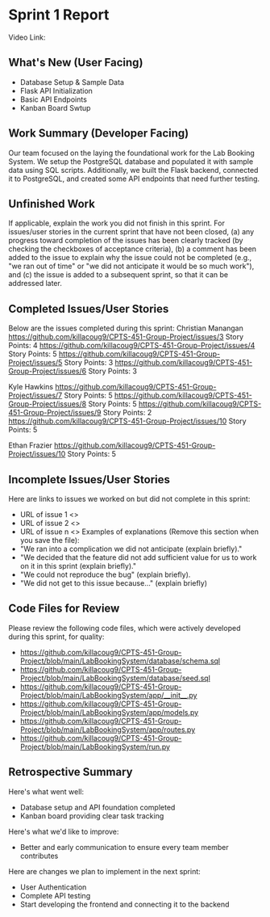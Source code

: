 # Sprint 1 Report
Video Link:

## What's New (User Facing)
* Database Setup & Sample Data
* Flask API Initialization
* Basic API Endpoints
* Kanban Board Swtup
  
## Work Summary (Developer Facing)
Our team focused on the laying the foundational work for the Lab Booking System.
We setup the PostgreSQL database and populated it with sample data using SQL scripts.
Additionally, we built the Flask backend, connected it to PostgreSQL, and created
some API endpoints that need further testing.

## Unfinished Work
If applicable, explain the work you did not finish in this sprint. For issues/user
stories in the current sprint that have not been closed, (a) any progress toward
completion of the issues has been clearly tracked (by checking the checkboxes of
acceptance criteria), (b) a comment has been added to the issue to explain why the
issue could not be completed (e.g., "we ran out of time" or "we did not anticipate
it would be so much work"), and (c) the issue is added to a subsequent sprint, so
that it can be addressed later.

## Completed Issues/User Stories
Below are the issues completed during this sprint:
Christian Manangan
https://github.com/killacoug9/CPTS-451-Group-Project/issues/3
Story Points: 4
https://github.com/killacoug9/CPTS-451-Group-Project/issues/4
Story Points: 5
https://github.com/killacoug9/CPTS-451-Group-Project/issues/5
Story Points: 3
https://github.com/killacoug9/CPTS-451-Group-Project/issues/6
Story Points: 3

Kyle Hawkins
https://github.com/killacoug9/CPTS-451-Group-Project/issues/7
Story Points: 5
https://github.com/killacoug9/CPTS-451-Group-Project/issues/8
Story Points: 5
https://github.com/killacoug9/CPTS-451-Group-Project/issues/9
Story Points: 2
https://github.com/killacoug9/CPTS-451-Group-Project/issues/10
Story Points: 5

Ethan Frazier
https://github.com/killacoug9/CPTS-451-Group-Project/issues/10
Story Points: 5
  
## Incomplete Issues/User Stories
Here are links to issues we worked on but did not complete in this sprint:
* URL of issue 1 <<One sentence explanation of why issue was not completed>>
* URL of issue 2 <<One sentence explanation of why issue was not completed>>
* URL of issue n <<One sentence explanation of why issue was not completed>>
Examples of explanations (Remove this section when you save the file):
* "We ran into a complication we did not anticipate (explain briefly)."
* "We decided that the feature did not add sufficient value for us to work on it
in this sprint (explain briefly)."
* "We could not reproduce the bug" (explain briefly).
* "We did not get to this issue because..." (explain briefly)
  
## Code Files for Review
Please review the following code files, which were actively developed during this
sprint, for quality:
* https://github.com/killacoug9/CPTS-451-Group-Project/blob/main/LabBookingSystem/database/schema.sql
* https://github.com/killacoug9/CPTS-451-Group-Project/blob/main/LabBookingSystem/database/seed.sql
* https://github.com/killacoug9/CPTS-451-Group-Project/blob/main/LabBookingSystem/app/__init__.py
* https://github.com/killacoug9/CPTS-451-Group-Project/blob/main/LabBookingSystem/app/models.py
* https://github.com/killacoug9/CPTS-451-Group-Project/blob/main/LabBookingSystem/app/routes.py
* https://github.com/killacoug9/CPTS-451-Group-Project/blob/main/LabBookingSystem/run.py
  
## Retrospective Summary
Here's what went well:
* Database setup and API foundation completed
* Kanban board providing clear task tracking
  
Here's what we'd like to improve:
* Better and early communication to ensure every team member contributes
  
Here are changes we plan to implement in the next sprint:
* User Authentication
* Complete API testing
* Start developing the frontend and connecting it to the backend
